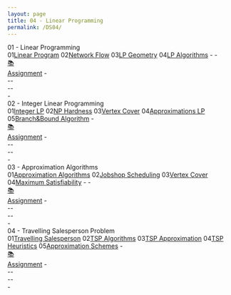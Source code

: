 ```yaml
---
layout: page
title: 04 - Linear Programming
permalink: /DS04/
---
```



<div class="block" style="grid-template-columns: 1fr 1fr;">
  <div class="btn text"><div class="btn name">01 - Linear Programming</div>
    <div class="row" style="grid-template-columns: 2fr 1fr;">
      <div class="row" style="grid-template-columns: 1fr 5fr;">
        <a class="btn box2">01</a><a href="/01-MSDS/DS04/M101/" class="btn box1">Linear Program</a>
        <a class="btn box2">02</a><a href="/01-MSDS/DS04/M102/" class="btn box1">Network Flow</a>
        <a class="btn box2">03</a><a href="/01-MSDS/DS04/M103/" class="btn box1">LP Geometry</a>
        <a class="btn box2">04</a><a href="/01-MSDS/DS04/M104/" class="btn box1">LP Algorithms</a>
        <a class="btn empty">-</a><a class="btn empty"></a>
        <a class="btn empty">-</a><a class="btn empty"></a>
      </div>
      <div class="row" style="grid-template-columns: 1fr;">
        <a href="//" class="btn box2">📚<br>Assignment</a>
        <a class="btn empty">-<br>-</a><a class="btn empty">-<br>-</a><a class="btn empty">-<br>-</a>
      </div>
    </div>
  </div>
  <div class="btn text"><div class="btn name">02 - Integer Linear Programming</div>
    <div class="row" style="grid-template-columns: 2fr 1fr;">
      <div class="row" style="grid-template-columns: 1fr 5fr;">
        <a class="btn box2">01</a><a href="/01-MSDS/DS04/M201/" class="btn box1">Integer LP</a>
        <a class="btn box2">02</a><a href="/01-MSDS/DS04/M202/" class="btn box1">NP Hardness</a>
        <a class="btn box2">03</a><a href="/01-MSDS/DS04/M203/" class="btn box1">Vertex Cover</a>
        <a class="btn box2">04</a><a href="/01-MSDS/DS04/M204/" class="btn box1">Approximations LP</a>
        <a class="btn box2">05</a><a href="/01-MSDS/DS04/M205/" class="btn box1">Branch&Bound Algorithm</a>
        <a class="btn empty">-</a><a class="btn empty"></a>
      </div>
      <div class="row" style="grid-template-columns: 1fr;">
        <a href="//" class="btn box2">📚<br>Assignment</a>
        <a class="btn empty">-<br>-</a><a class="btn empty">-<br>-</a><a class="btn empty">-<br>-</a>
      </div>
    </div>
  </div>
</div>

<div class="block" style="grid-template-columns: 1fr 1fr;">
  <div class="btn text"><div class="btn name">03 - Approximation Algorithms</div>
    <div class="row" style="grid-template-columns: 2fr 1fr;">
      <div class="row" style="grid-template-columns: 1fr 5fr;">
        <a class="btn box2">01</a><a href="/01-MSDS/DS04/M301/" class="btn box1">Approximation Algorithms</a>
        <a class="btn box2">02</a><a href="/01-MSDS/DS04/M302/" class="btn box1">Jobshop Scheduling</a>
        <a class="btn box2">03</a><a href="/01-MSDS/DS04/M303/" class="btn box1">Vertex Cover</a>
        <a class="btn box2">04</a><a href="/01-MSDS/DS04/M304/" class="btn box1">Maximum Satisfiability</a>
        <a class="btn empty">-</a><a class="btn empty"></a>
        <a class="btn empty">-</a><a class="btn empty"></a>
      </div>
      <div class="row" style="grid-template-columns: 1fr;">
        <a href="//" class="btn box2">📚<br>Assignment</a>
        <a class="btn empty">-<br>-</a><a class="btn empty">-<br>-</a><a class="btn empty">-<br>-</a>
      </div>
    </div>
  </div>
  <div class="btn text"><div class="btn name">04 - Travelling Salesperson Problem</div>
    <div class="row" style="grid-template-columns: 2fr 1fr;">
      <div class="row" style="grid-template-columns: 1fr 5fr;">
        <a class="btn box2">01</a><a href="/01-MSDS/DS04/M401/" class="btn box1">Travelling Salesperson</a>
        <a class="btn box2">02</a><a href="/01-MSDS/DS04/M402/" class="btn box1">TSP Algorithms</a>
        <a class="btn box2">03</a><a href="/01-MSDS/DS04/M403/" class="btn box1">TSP Approximation</a>
        <a class="btn box2">04</a><a href="/01-MSDS/DS04/M404/" class="btn box1">TSP Heuristics</a>
        <a class="btn box2">05</a><a href="/01-MSDS/DS04/M405/" class="btn box1">Approximation Schemes</a>
        <a class="btn empty">-</a><a class="btn empty"></a>
      </div>
      <div class="row" style="grid-template-columns: 1fr;">
        <a href="//" class="btn box2">📚<br>Assignment</a>
        <a class="btn empty">-<br>-</a><a class="btn empty">-<br>-</a><a class="btn empty">-<br>-</a>
      </div>
    </div>
  </div>
</div>
